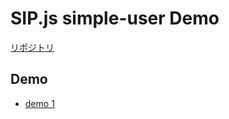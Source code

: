 # SIP.js simple-user Demo

[リポジトリ](https://github.com/denwaya34/sipjs-simple-user-demo)


## Demo

- [demo 1](https://denwaya34.github.io/sipjs-simple-user-demo/)
